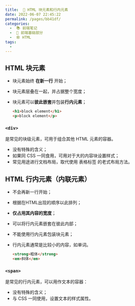 ```yaml
---
title:  🍱 HTML 块元素和行内元素
date: 2022-06-07 22:45:22
permalink: /pages/bb41df/
categories:
  -  📚 前端笔记
  -  🚶 前端基础部分
  -  🕸 HTML
tags:
  - 
---
```

## HTML 块元素

+   块元素始终 **在新一行** 开始；

+   块元素层叠在一起，并占据整个宽度；

+   块元素可以**彼此嵌套**并包装**行内元素**；

    ```html
    <h1>block element</h1>
    <p>block element</p>
    ```



### `<div>` 

是常见的块级元素，可用于组合其他 HTML 元素的容器。

+ 没有特殊的含义；
+ 如果同 CSS 一同食用，可用对于大的内容块设置样式；
+ 常见用途进行文档布局，取代使用 表格标签 的老式布局方法。



## HTML 行内元素（内联元素）

+   不会再新一行开始；

+   根据在HTML出现的顺序以此排列；

+   **仅占用其内容的宽度**；

+   可以将行内元素嵌套在彼此内部；

+   不能使用行内元素包装块元素；

+   行内元素通常是比较小的内容，如单词。

    ``` html
    <strong>粗体</strong>
    <em>斜体</em>
    ```



### `<span>`

是常见的行内元素，可以用作文本的容器：

+ 没有特殊的含义；
+ 与 CSS 一同使用，设置文本的样式属性。